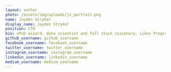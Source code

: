 ```yaml
---
layout: author
photo: /assets/img/uploads/js_portrait.png
name: Jayden Stryker
display_name: Jayden Stryker
position: CTO
bio: ePub wizard, data scientist and full stack visionary. Likes Programming and Russian Literature.
github_username: github_username
facebook_username: facebook_username
twitter_username: twitter_username
instagram_username: instagram_username
linkedin_username: linkedin_username
medium_username: medium_username
---
```


